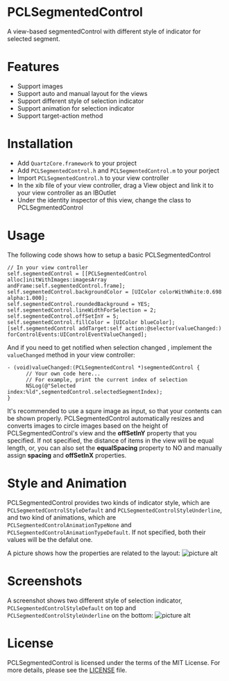 # PCLSegmentedControl
A view-based segmentedControl with different style of indicator for selected segment.
# Features
* Support images
* Support auto and manual layout for the views
* Support different style of selection indicator
* Support animation for selection indicator
* Support target-action method

# Installation
* Add ```QuartzCore.framework``` to your project
* Add ```PCLSegmentedControl.h``` and ```PCLSegmentedControl.m``` to your porject
* Import ```PCLSegmentedControl.h``` to your view controller
* In the xib file of your view controller, drag a View object and link it to your view controller as an IBOutlet
* Under the identity inspector of this view, change the class to PCLSegmentedControl

# Usage
The following code shows how to setup a basic PCLSegmentedControl
```
// In your view controller
self.segmentedControl = [[PCLSegmentedControl alloc]initWithImages:imagesArray andFrame:self.segmentedControl.frame];
self.segmentedControl.backgroundColor = [UIColor colorWithWhite:0.698 alpha:1.000];
self.segmentedControl.roundedBackground = YES;
self.segmentedControl.lineWidthForSelection = 2;
self.segmentedControl.offSetInY = 5;
self.segmentedControl.fillColor = [UIColor blueColor];
[self.segmentedControl addTarget:self action:@selector(valueChanged:) forControlEvents:UIControlEventValueChanged];
```
And if you need to get notified when selection changed , implement the  ```valueChanged``` method in your view controller:
```
- (void)valueChanged:(PCLSegmentedControl *)segmentedControl {
      // Your own code here...
      // For example, print the current index of selection
      NSLog(@"Selected index:%ld",segmentedControl.selectedSegmentIndex);
}
```

It's recommended to use a squre image as input, so that your contents can be shown properly. PCLSegmentedControl  automatically resizes and converts images to circle images based on the height of PCLSegmentedControl's view and the **offSetInY** property that you specified. If not specified, the distance of items in the view will be equal length, or, you can also set the **equalSpacing** property to NO and manually assign **spacing** and **offSetInX** properties.



# Style and Animation
PCLSegmentedControl provides two kinds of indicator style, which are ```PCLSegmentedControlStyleDefault``` and ```PCLSegmentedControlStyleUnderline```, and two kind of animations, which are ```PCLSegmentedControlAnimationTypeNone``` and ```PCLSegmentedControlAnimationTypeDefault```. If not specified, both their values will be the defalut one.

A picture shows how the properties are related to the layout:
![picture alt](https://cloud.githubusercontent.com/assets/12094516/12436056/a78099f4-bec6-11e5-8369-3de0354d4b8c.png )

# Screenshots
A screenshot shows two different style of selection indicator, ```PCLSegmentedControlStyleDefault``` on top and ```PCLSegmentedControlStyleUnderline``` on the bottom:
![picture alt](https://cloud.githubusercontent.com/assets/12094516/12562059/fbe48524-c357-11e5-9338-32c9f392acdc.png)


# License
PCLSegmentedControl is licensed under the terms of the MIT License. 
For more details, please see the [LICENSE](https://github.com/pinchih/PCLSegmentedControl/blob/master/LICENSE.md) file.



